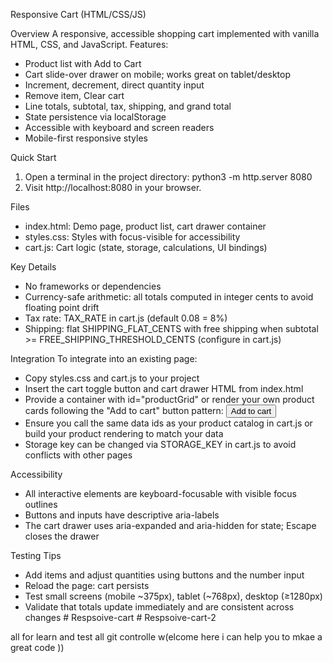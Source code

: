 Responsive Cart (HTML/CSS/JS)

Overview
A responsive, accessible shopping cart implemented with vanilla HTML, CSS, and JavaScript. Features:
- Product list with Add to Cart
- Cart slide-over drawer on mobile; works great on tablet/desktop
- Increment, decrement, direct quantity input
- Remove item, Clear cart
- Line totals, subtotal, tax, shipping, and grand total
- State persistence via localStorage
- Accessible with keyboard and screen readers
- Mobile-first responsive styles

Quick Start
1) Open a terminal in the project directory:
   python3 -m http.server 8080
2) Visit http://localhost:8080 in your browser.

Files
- index.html: Demo page, product list, cart drawer container
- styles.css: Styles with focus-visible for accessibility
- cart.js: Cart logic (state, storage, calculations, UI bindings)

Key Details
- No frameworks or dependencies
- Currency-safe arithmetic: all totals computed in integer cents to avoid floating point drift
- Tax rate: TAX_RATE in cart.js (default 0.08 = 8%)
- Shipping: flat SHIPPING_FLAT_CENTS with free shipping when subtotal >= FREE_SHIPPING_THRESHOLD_CENTS (configure in cart.js)

Integration
To integrate into an existing page:
- Copy styles.css and cart.js to your project
- Insert the cart toggle button and cart drawer HTML from index.html
- Provide a container with id="productGrid" or render your own product cards following the "Add to cart" button pattern:
  <button class="add-btn" data-id="PRODUCT_ID">Add to cart</button>
- Ensure you call the same data ids as your product catalog in cart.js or build your product rendering to match your data
- Storage key can be changed via STORAGE_KEY in cart.js to avoid conflicts with other pages

Accessibility
- All interactive elements are keyboard-focusable with visible focus outlines
- Buttons and inputs have descriptive aria-labels
- The cart drawer uses aria-expanded and aria-hidden for state; Escape closes the drawer

Testing Tips
- Add items and adjust quantities using buttons and the number input
- Reload the page: cart persists
- Test small screens (mobile ~375px), tablet (~768px), desktop (≥1280px)
- Validate that totals update immediately and are consistent across changes
#   R e s p s o i v e - c a r t 
 
 #   R e s p s o i v e - c a r t - 2 
 
 

all for learn and test all git controlle
w(elcome here i can help you to mkae  a great code ))